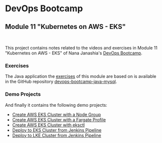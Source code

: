 # DevOps Bootcamp
## Module 11 "Kubernetes on AWS - EKS"
<br />

This project contains notes related to the videos and exercises in Module 11 "Kubernetes on AWS - EKS" of Nana Janashia's [DevOps Bootcamp](https://www.techworld-with-nana.com/devops-bootcamp).

### Exercises
The Java application the [exercises](./exercises/Exercises.md) of this module are based on is available in the GitHub repository [devops-bootcamp-java-mysql](https://github.com/fsiegrist/devops-bootcamp-java-mysql).

### Demo Projects
And finally it contains the following demo projects:
- [Create AWS EKS Cluster with a Node Group](./demo-projects/1-create-eks-cluster-node-group/)
- [Create AWS EKS Cluster with a Fargate Profile](./demo-projects/2-create-eks-cluster-fargate/)
- [Create AWS EKS Cluster with eksctl](./demo-projects/3-create-eks-cluster-eksclt/)
- [Deploy to EKS Cluster from Jenkins Pipeline](./demo-projects/4-deploy-to-eks-from-jenkins/)
- [Deploy to LKE Cluster from Jenkins Pipeline](./demo-projects/5-deploy-to-lke-from-jenkins/)


